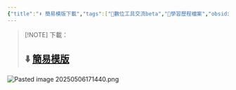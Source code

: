 ```yaml
---
{"title":"⬇️ 簡易模版下載","tags":["📝數位工具交流beta","🎯學習歷程檔案","obsidian"],"dg-publish":true,"status":"✅ Done","permalink":"/交流/⬇️ 簡易模版下載/","dgPassFrontmatter":true,"created":"2025-05-06T13:21:07.711+08:00","updated":"2025-05-06T17:24:29.272+08:00"}
---
```




> [!NOTE] 下載：
> ## ⬇️ [簡易模版](https://1drv.ms/f/c/1698215ca2d0889b/EsJOc_3Iw8JAoFPK4UkZ3joB2tszy5tM4t0b33iZ5Dgo0w?e=YaWGgm) 




![Pasted image 20250506171440.png](/img/user/img/Pasted%20image%2020250506171440.png)


